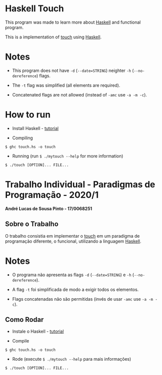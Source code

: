 # Haskell Touch

This program was made to learn more about [Haskell](https://www.haskell.org/) and functional program.

This is a implementation of [touch](https://github.com/wertarbyte/coreutils/blob/master/src/touch.c) using [Haskell](https://www.haskell.org/).

# Notes

- This program does not have ```-d``` (```--date=STRING```) neighter ```-h``` (```--no-dereference```) flags.

- The ```-t``` flag was simplified (all elements are required).

- Concatenated flags are not allowed (instead of ```-amc``` use ```-a -m -c```).

# How to run

- Install Haskell - [tutorial](https://www.haskell.org/downloads/linux/)

- Compiling
```
$ ghc touch.hs -o touch
```

- Running (run ```$ ./mytouch --help``` for more information)
```
$ ./touch [OPTION]... FILE...
```


# Trabalho Individual - Paradigmas de Programação - 2020/1

**André Lucas de Sousa Pinto - 17/0068251**

## Sobre o Trabalho

O trabalho consistia em implementar o [touch](https://github.com/wertarbyte/coreutils/blob/master/src/touch.c) em um paradigma de programação diferente, o funcional, utilizando a linguagem [Haskell](https://www.haskell.org/).

# Notes

- O programa não apresenta as flags ```-d``` (```--date=STRING```) e ```-h``` (```--no-dereference```).

- A flag ```-t``` foi simplificada de modo a exigir todos os elementos.

- Flags concatenadas não são permitidas (invés de usar ```-amc``` use ```-a -m -c```).

## Como Rodar

- Instale o Haskell - [tutorial](https://www.haskell.org/downloads/linux/)

- Compile
```
$ ghc touch.hs -o touch
```

- Rode (execute ```$ ./mytouch --help``` para mais informações)
```
$ ./touch [OPTION]... FILE...
```
